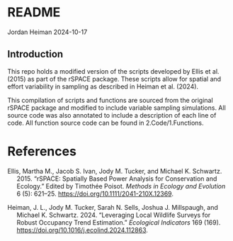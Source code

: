 README
================
Jordan Heiman
2024-10-17

## Introduction

This repo holds a modified version of the scripts developed by Ellis et
al. (2015) as part of the rSPACE package. These scripts allow for
spatial and effort variability in sampling as described in Heiman et al.
(2024).

This compilation of scripts and functions are sourced from the original
rSPACE package and modified to include variable sampling simulations.
All source code was also annotated to include a description of each line
of code. All function source code can be found in 2.Code/1.Functions.

# References

<div id="refs" class="references csl-bib-body hanging-indent"
entry-spacing="0">

<div id="ref-ellis_2015" class="csl-entry">

Ellis, Martha M., Jacob S. Ivan, Jody M. Tucker, and Michael K.
Schwartz. 2015. “<span class="nocase">rSPACE</span>: Spatially Based
Power Analysis for Conservation and Ecology.” Edited by Timothée Poisot.
*Methods in Ecology and Evolution* 6 (5): 621–25.
<https://doi.org/10.1111/2041-210X.12369>.

</div>

<div id="ref-heiman_2024" class="csl-entry">

Heiman, J. L., Jody M. Tucker, Sarah N. Sells, Joshua J. Millspaugh, and
Michael K. Schwartz. 2024. “Leveraging Local Wildlife Surveys for Robust
Occupancy Trend Estimation.” *Ecological Indicators* 169 (169).
<https://doi.org/10.1016/j.ecolind.2024.112863>.

</div>

</div>

